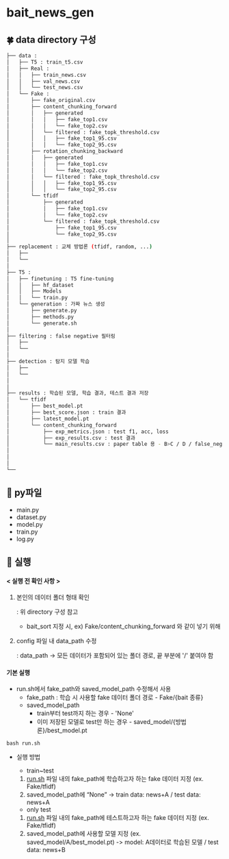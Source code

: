 # bait_news_gen

## 🍀 data directory 구성
```bash
├── data : 
│   ├── T5 : train_t5.csv
│   ├── Real :
│   │   ├── train_news.csv
│   │   ├── val_news.csv
│   │   └── test_news.csv
│   └── Fake :
│       ├── fake_original.csv 
│       ├── content_chunking_forward
│       │   ├── generated
│       │   │   ├── fake_top1.csv
│       │   │   └── fake_top2.csv
│       │   └── filtered : fake_topk_threshold.csv
│       │   │   ├── fake_top1_95.csv
│       │   │   └── fake_top2_95.csv
│       ├── rotation_chunking_backward
│       │   ├── generated
│       │   │   ├── fake_top1.csv
│       │   │   └── fake_top2.csv
│       │   └── filtered : fake_topk_threshold.csv
│       │   │   ├── fake_top1_95.csv
│       │   │   └── fake_top2_95.csv
│       └── tfidf
│           ├── generated
│           │   ├── fake_top1.csv
│           │   └── fake_top2.csv
│           └── filtered : fake_topk_threshold.csv
│               ├── fake_top1_95.csv
│               └── fake_top2_95.csv
│
├── replacement : 교체 방법론 (tfidf, random, ...)
│   ├── 
│   └──
│ 
├── T5 :
│   ├── finetuning : T5 fine-tuning
│   │   ├── hf_dataset  
│   │   ├── Models  
│   │   └── train.py
│   └── generation : 가짜 뉴스 생성
│       ├── generate.py  
│       ├── methods.py  
│       └── generate.sh
│
├── filtering : false negative 필터링
│   ├── 
│   └──
│
├── detection : 탐지 모델 학습
│   ├── 
│   └── 
│
│
├── results : 학습된 모델, 학습 결과, 테스트 결과 저장
│   └── tfidf
│       ├── best_model.pt
│       ├── best_score.json : train 결과
│       ├── latest_model.pt
│       └── content_chunking_forward
│           ├── exp_metrics.json : test f1, acc, loss
│           ├── exp_results.csv : test 결과
│           └── main_results.csv : paper table 용 - B>C / D / false_negative
│
│  
│
└──    
```

## 💚 py파일
- main.py
- dataset.py
- model.py
- train.py
- log.py


## 🔫 실행

#### < 실행 전 확인 사항 >
1.  본인의 데이터 폴더 형태 확인

    : 위 directory 구성 참고
    - bait_sort 지정 시, ex) Fake/content_chunking_forward 와 같이 넣기 위해

2. config 파일 내 data_path 수정
    
    : data_path → 모든 데이터가 포함되어 있는 폴더 경로, 끝 부분에 '/' 붙여야 함




#### 기본 실행
- run.sh에서 fake_path와 saved_model_path 수정해서 사용
    - fake_path : 학습 시 사용할 fake 데이터 폴더 경로 - Fake/{bait 종류}
    - saved_model_path
        - train부터 test까지 하는 경우 - 'None'
        - 이미 저장된 모델로 test만 하는 경우 - saved_model/{방법론}/best_model.pt
```
bash run.sh
```

- 실행 방법

    - train~test
    1. [run.sh](http://run.sh/) 파일 내의 fake_path에 학습하고자 하는 fake 데이터 지정 (ex. Fake/tfidf)
    2. saved_model_path에 “None”
    -> train data: news+A / test data: news+A

    - only test
    1. [run.sh](http://run.sh/) 파일 내의  fake_path에 테스트하고자 하는 fake 데이터 지정 (ex. Fake/tfidf)
    2. saved_model_path에 사용할 모델 지정 (ex. saved_model/A/best_model.pt)
    -> model: A데이터로 학습된 모델 / test data: news+B






